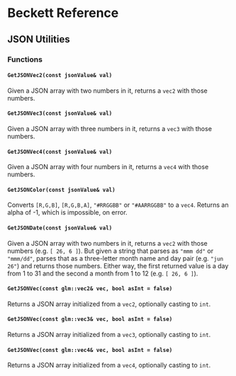 # Beckett Reference

## JSON Utilities

### Functions

#### `GetJSONVec2(const jsonValue& val)`
Given a JSON array with two numbers in it, returns a `vec2` with those numbers.

#### `GetJSONVec3(const jsonValue& val)`
Given a JSON array with three numbers in it, returns a `vec3` with those numbers.

#### `GetJSONVec4(const jsonValue& val)`
Given a JSON array with four numbers in it, returns a `vec4` with those numbers.

#### `GetJSONColor(const jsonValue& val)`
Converts `[R,G,B]`, `[R,G,B,A]`, `"#RRGGBB"` or `"#AARRGGBB"` to a `vec4`. Returns an alpha of -1, which is impossible, on error.

#### `GetJSONDate(const jsonValue& val)`
Given a JSON array with two numbers in it, returns a `vec2` with those numbers (e.g. `[ 26, 6 ]`). But given a string that parses as `"mmm dd"` or `"mmm/dd"`, parses that as a three-letter month name and day pair (e.g. `"jun 26"`) and returns those numbers. Either way, the first returned value is a day from 1 to 31 and the second a month from 1 to 12 (e.g. `[ 26, 6 ]`).

#### `GetJSONVec(const glm::vec2& vec, bool asInt = false)`
Returns a JSON array initialized from a `vec2`, optionally casting to `int`.

#### `GetJSONVec(const glm::vec3& vec, bool asInt = false)`
Returns a JSON array initialized from a `vec3`, optionally casting to `int`.

#### `GetJSONVec(const glm::vec4& vec, bool asInt = false)`
Returns a JSON array initialized from a `vec4`, optionally casting to `int`.

